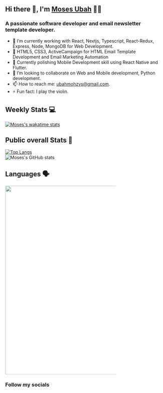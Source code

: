 ## Hi there 👋, I'm <a href="https://www.upwork.com/freelancers/~012163040271b5c61c" target="_blank">Moses Ubah</a> 👦🏽<br>

### A passionate software developer and email newsletter template developer.

<!-- - 💻 I'm an Bachelor Degree holder in computer science -->
- 🔭 I’m currently working with React, Nextjs, Typescript, React-Redux, Express, Node, MongoDB for Web Development.
- 🔭 HTML5, CSS3, ActiveCampaign for HTML Email Template Development and Email Marketing Automation
- 🌱 Currently polishing Mobile Development skill using React Native and Flutter.
- 👯 I’m looking to collaborate on Web and Mobile development, Python development.
- 📫 How to reach me: ubahmohzys@gmail.com.
- ⚡ Fun fact: I play the violin.<br>


## Weekly Stats 💻
[![Moses's wakatime stats](https://github-readme-stats.vercel.app/api/wakatime?username=mohzys23)](https://github.com/mohzys23/github-readme-stats)


## Public overall Stats 🚀
[![Top Langs](https://github-readme-stats.vercel.app/api/top-langs/?username=mohzys23&layout=compact)](https://github.com/mohzys23/github-readme-stats)
<br>
![Moses's GitHub stats](https://github-readme-stats.vercel.app/api?username=mohzys23&count_private=true&show_icons=true)<br>



## Languages 🗣️
<img src="https://cr-skills-chart-widget.azurewebsites.net/api/api?username=mohzys23" width="600px" style="max-width: 70%" />

### Follow my socials<br>


  
